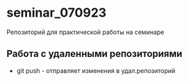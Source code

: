 ﻿# seminar_070923
Репозиторий для практической работы на семинаре
## Работа с удаленными репозиториями
* git push - отправляет изменения в удал.репозиторий